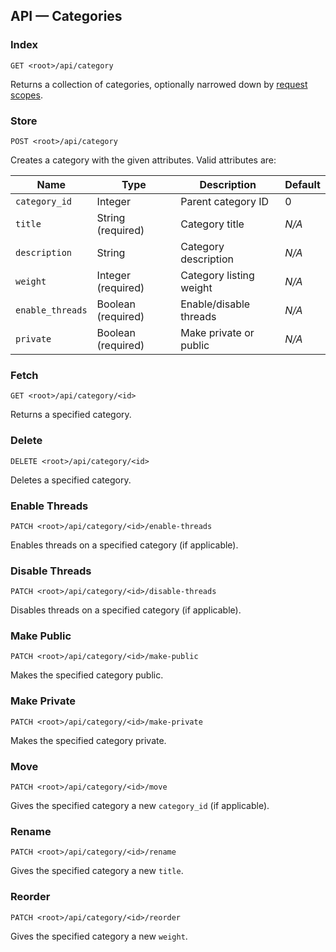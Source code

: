 ## API — Categories

### Index

```
GET <root>/api/category
```

Returns a collection of categories, optionally narrowed down by [request scopes](3.x/api/request-scopes.md).

### Store

```
POST <root>/api/category
```

Creates a category with the given attributes. Valid attributes are:

| Name             | Type               | Description             | Default |
|------------------|--------------------|-------------------------|---------|
| `category_id`    | Integer            | Parent category ID      | 0       |
| `title`          | String (required)  | Category title          | *N/A*   |
| `description`    | String             | Category description    | *N/A*   |
| `weight`         | Integer (required) | Category listing weight | *N/A*   |
| `enable_threads` | Boolean (required) | Enable/disable threads  | *N/A*   |
| `private`        | Boolean (required) | Make private or public  | *N/A*   |

### Fetch

```
GET <root>/api/category/<id>
```

Returns a specified category.

### Delete

```
DELETE <root>/api/category/<id>
```

Deletes a specified category.

### Enable Threads

```
PATCH <root>/api/category/<id>/enable-threads
```

Enables threads on a specified category (if applicable).

### Disable Threads

```
PATCH <root>/api/category/<id>/disable-threads
```

Disables threads on a specified category (if applicable).

### Make Public

```
PATCH <root>/api/category/<id>/make-public
```

Makes the specified category public.

### Make Private

```
PATCH <root>/api/category/<id>/make-private
```

Makes the specified category private.

### Move

```
PATCH <root>/api/category/<id>/move
```

Gives the specified category a new `category_id` (if applicable).

### Rename

```
PATCH <root>/api/category/<id>/rename
```

Gives the specified category a new `title`.

### Reorder

```
PATCH <root>/api/category/<id>/reorder
```

Gives the specified category a new `weight`.
